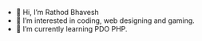 - 👋 Hi, I’m Rathod Bhavesh
- 👀 I’m interested in coding, web designing and gaming.
- 🌱 I’m currently learning PDO PHP.

